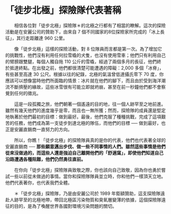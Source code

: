 # 「徒步北極」探險隊代表著稱

&emsp;&emsp;相信各位對「徒步北極」探險隊＊的北極之行都有了相當的瞭解。這次的探險活動是在安麗公司的贊助下，由來自 7 個不同國家的8位探險家所完成的「冰上長征」，其行走距離達 960 公里。

&emsp;&emsp;像「徒步北極」這樣的探險活動，對 8 位隊員而言都是第一次。為了增加它的挑戰性，他們沒有利用任何拉雪橇的犬隻，也沒有使用雪車；他們只有利用自己的臂膀跟雙腿，每個人獨自拖 110 公斤的雪橇，經過了兩個多月的長征，他們終於抵達終點。在出發之前，他們都很清楚可能遭遇的障礙：2,000 多個「冰脊」，有些甚至高達 30 公尺。根據以往的紀錄，北極的氣溫曾低達攝氏零下 70 度，你應該可以想像當時他們所面臨的情景：冰片就在他們的腳下，而且由於受到海洋潮流不斷擠壓的緣故，這些冰雪很有可能立即就坍崩，甚至在前一秒鐘他們都不會察覺到任何的徵兆。

&emsp;&emsp;這是一段孤獨之旅，他們朝著一個遙遠的目的地，往一個人跡罕至之地前進。雖然有幾天他們的進度幾乎是零，而且也一無所獲；然而，探險隊的成員還是堅定地執著於他們最初的目標：做到最好。最後，他們克服了種種挑戰，完成了這項艱苦的任務，他們成為第一支徒步到達北極的隊伍，而他們的目標 ── 做到最好，也正是安麗直銷商一直努力的方向。

&emsp;&emsp;所以，你瞧！「徒步北極」的探險隊員真的是你的代表，他們也代表著全球的安麗直銷商 ── **那些願意邁出步伐、做一些不同事情的人們。雖然這些事情是他們從來沒做過的，而這些人還是強迫自己離開他們的「舒適窩」，即使他們知道自己沿路遭遇各種阻難，他們仍然勇往直前。**

&emsp;&emsp;在你向「徒步北極」探險隊員致敬之際，你也該向自己致敬，因為你也勇於嘗試一些以前從未做過的事情。當你和探險隊隊員並立時，你和他們一樣頂天立地。他們代表著你，也代表我們全體。

&emsp;&emsp;＊「徒步北極」探險隊，乃是由安麗公司於 1989 年鉅額贊助，這支探險隊遠赴人跡罕至的北極地帶，帶回北極區污染物質和臭氧層變薄的依據，這個探險隊遠征的目的，是為了喚醒世界各國對環境污染問題的關切。

